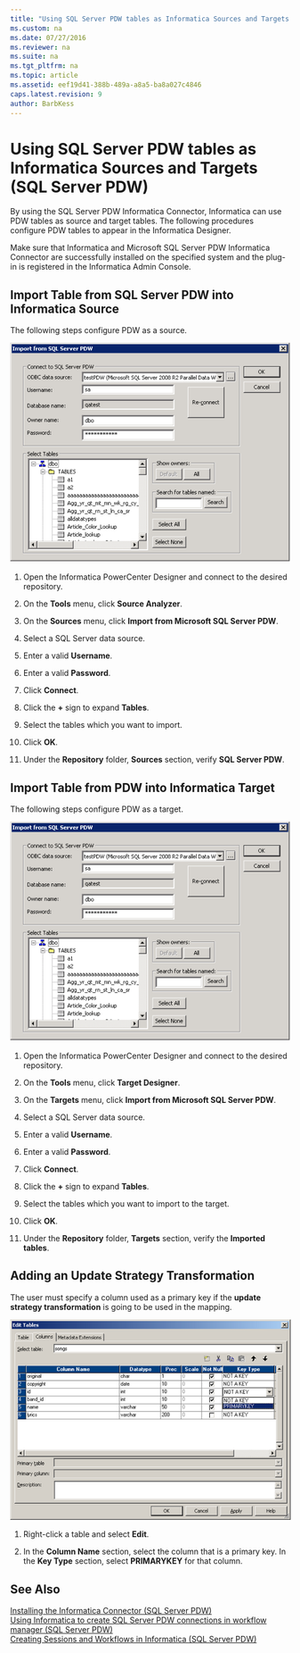 ```yaml
---
title: "Using SQL Server PDW tables as Informatica Sources and Targets (SQL Server PDW)"
ms.custom: na
ms.date: 07/27/2016
ms.reviewer: na
ms.suite: na
ms.tgt_pltfrm: na
ms.topic: article
ms.assetid: eef19d41-388b-489a-a8a5-ba8a027c4846
caps.latest.revision: 9
author: BarbKess
---
```

# Using SQL Server PDW tables as Informatica Sources and Targets (SQL Server PDW)
By using the SQL Server PDW Informatica Connector, Informatica can use PDW tables as source and target tables. The following procedures configure PDW tables to appear in the Informatica Designer.  
  
Make sure that Informatica and Microsoft SQL Server PDW Informatica Connector are successfully installed on the specified system and the plug-in is registered in the Informatica Admin Console.  
  
## Import Table from SQL Server PDW into Informatica Source  
The following steps configure PDW as a source.  
  
![Informatica select DSN Source](../../mpp/sqlpdw/media/APS_Informatica_DSN_Source.png "APS_Informatica_DSN_Source")  
  
1.  Open the Informatica PowerCenter Designer and connect to the desired repository.  
  
2.  On the **Tools** menu, click **Source Analyzer**.  
  
3.  On the **Sources** menu, click **Import from Microsoft SQL Server PDW**.  
  
4.  Select a SQL Server data source.  
  
5.  Enter a valid **Username**.  
  
6.  Enter a valid **Password**.  
  
7.  Click **Connect**.  
  
8.  Click the **+** sign to expand **Tables**.  
  
9. Select the tables which you want to import.  
  
10. Click **OK**.  
  
11. Under the **Repository** folder, **Sources** section, verify **SQL Server PDW**.  
  
## Import Table from PDW into Informatica Target  
The following steps configure PDW as a target.  
  
![Informatica select DSN Target](../../mpp/sqlpdw/media/APS_Informatica_DSN_Target.png "APS_Informatica_DSN_Target")  
  
1.  Open the Informatica PowerCenter Designer and connect to the desired repository.  
  
2.  On the **Tools** menu, click **Target Designer**.  
  
3.  On the **Targets** menu, click **Import from Microsoft SQL Server PDW**.  
  
4.  Select a SQL Server data source.  
  
5.  Enter a valid **Username**.  
  
6.  Enter a valid **Password**.  
  
7.  Click **Connect**.  
  
8.  Click the **+** sign to expand **Tables**.  
  
9. Select the tables which you want to import to the target.  
  
10. Click **OK**.  
  
11. Under the **Repository** folder, **Targets** section, verify the **Imported tables**.  
  
## Adding an Update Strategy Transformation  
The user must specify a column used as a primary key if the **update strategy transformation** is going to be used in the mapping.  
  
![Informatica select a primary key column](../../mpp/sqlpdw/media/APS_Informatica_DSN_SelectKey.png "APS_Informatica_DSN_SelectKey")  
  
1.  Right-click a table and select **Edit**.  
  
2.  In the **Column Name** section, select the column that is a primary key. In the **Key Type** section, select **PRIMARYKEY** for that column.  
  
## See Also  
[Installing the Informatica Connector &#40;SQL Server PDW&#41;](../../mpp/sqlpdw/installing-the-informatica-connector-sql-server-pdw.md)  
[Using Informatica to create SQL Server PDW connections in workflow manager &#40;SQL Server PDW&#41;](../../mpp/sqlpdw/using-informatica-to-create-sql-server-pdw-connections-in-workflow-manager-sql-server-pdw.md)  
[Creating Sessions and Workflows in Informatica &#40;SQL Server PDW&#41;](../../mpp/sqlpdw/creating-sessions-and-workflows-in-informatica-sql-server-pdw.md)  
  
